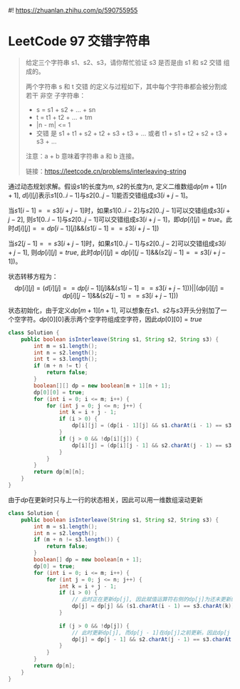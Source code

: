 #! https://zhuanlan.zhihu.com/p/590755955
# LeetCode 97 交错字符串

> 给定三个字符串 s1、s2、s3，请你帮忙验证 s3 是否是由 s1 和 s2 交错 组成的。
>
> 两个字符串 s 和 t 交错 的定义与过程如下，其中每个字符串都会被分割成若干 非空 子字符串：
>
> - s = s1 + s2 + ... + sn 
> - t = t1 + t2 + ... + tm 
> - |n - m| <= 1
> - 交错 是 s1 + t1 + s2 + t2 + s3 + t3 + ... 或者 t1 + s1 + t2 + s2 + t3 + s3 + ... 
>
> 注意：a + b 意味着字符串 a 和 b 连接。
>
> 链接：https://leetcode.cn/problems/interleaving-string

通过动态规划求解。假设$s1$的长度为$m$, $s2$的长度为$n$, 定义二维数组$dp[m + 1][n + 1]$, $d[i][j]$表示$s1[0 .. i - 1]$与$s2[0 .. j - 1]$能否交错组成$s3[i + j - 1]$。

当$s1[i - 1] == s3[i + j - 1]$时，如果$s1[0 .. i - 2]$与$s2[0 .. j - 1]$可以交错组成$s3[i + j - 2]$, 则$s1[0 .. i - 1]$与$s2[0 .. j - 1]$可以交错组成$s3[i + j - 1]$，即$dp[i][j] = true$。此时$d[i][j] == dp[i - 1][j] \&\& (s1[i - 1] == s3[i + j - 1])$

当$s2[j - 1] == s3[i + j - 1]$时，如果$s1[0 .. j - 1]$与$s2[0 .. j - 2]$可以交错组成$s3[i + j - 1]$, 则$dp[i][j] = true$, 此时$dp[i][j] = dp[i][j - 1] \&\& (s2[j - 1] == s3[i + j - 1])$。

状态转移方程为：
$$
dp[i][j] = (d[i][j] == dp[i - 1][j] \&\& (s1[i - 1] == s3[i + j - 1])) || (dp[i][j] = dp[i][j - 1] \&\& (s2[j - 1] == s3[i + j - 1]))
$$

状态初始化，由于定义$dp[m + 1][n + 1]$, 可以想象在$s1$、$s2$与$s3$开头分别加了一个空字符。$dp[0][0]$表示两个空字符组成空字符，因此$dp[0][0] = true$

```java
class Solution {
    public boolean isInterleave(String s1, String s2, String s3) {
        int m = s1.length();
        int n = s2.length();
        int t = s3.length();
        if (m + n != t) {
            return false;
        }
        boolean[][] dp = new boolean[m + 1][n + 1];
        dp[0][0] = true;
        for (int i = 0; i <= m; i++) {
            for (int j = 0; j <= n; j++) {
                int k = i + j - 1;
                if (i > 0) {
                    dp[i][j] = (dp[i - 1][j] && s1.charAt(i - 1) == s3.charAt(k));
                }
                if (j > 0 && !dp[i][j]) {
                    dp[i][j] = (dp[i][j - 1] && s2.charAt(j - 1) == s3.charAt(k));
                }
            }
        }
        return dp[m][n];
    }
}
```

由于$dp$在更新时只与上一行的状态相关，因此可以用一维数组滚动更新

```java
class Solution {
    public boolean isInterleave(String s1, String s2, String s3) {
        int m = s1.length();
        int n = s2.length();
        if (m + n != s3.length()) {
            return false;
        }
        boolean[] dp = new boolean[n + 1];
        dp[0] = true;
        for (int i = 0; i <= m; i++) {
            for (int j = 0; j <= n; j++) {
                int k = i + j - 1;
                if (i > 0) {
                    // 此时正在更新dp[j], 因此赋值运算符右侧的dp[j]为还未更新的,即i- 1时计算出的dp[j], 对应二维数组的dp[i - 1][j]
                    dp[j] = dp[j] && (s1.charAt(i - 1) == s3.charAt(k)); // 
                }
                
                if (j > 0 && !dp[j]) {
                    // 此时更新dp[j], 而dp[j - 1]在dp[j]之前更新。因此dp[j - 1]对应二维数组的dp[i][j - 1]
                    dp[j] = dp[j - 1] && s2.charAt(j - 1) == s3.charAt(k);
                }
            }
        }
        return dp[n];
    }
}
```